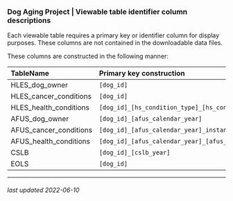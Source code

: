 ### Dog Aging Project | Viewable table identifier column descriptions

Each viewable table requires a primary key or identifier column for display purposes.
These columns are not contained in the downloadable data files.

These columns are constructed in the following manner:

| TableName      | Primary key construction |
| :--- | :----------- |
| HLES_dog_owner      | `[dog_id]`       |
| HLES_cancer_conditions   | `[dog_id]`        |
| HLES_health_conditions   | `[dog_id]_[hs_condition_type]_[hs_condition]_instance`     |
| AFUS_dog_owner   | `[dog_id]_[afus_calendar_year]`   |
| AFUS_cancer_conditions   | `[dog_id]_[afus_calendar_year]_instance`       |
| AFUS_health_conditions | `[dog_id]_[afus_calendar_year]_[afus_hs_new_condition_type]_[afus_hs_new_condition]_instance`       |
| CSLB   | `[dog_id]_[cslb_year]` |
| EOLS  | `[dog_id]`    |

*** 

###### *last updated 2022-06-10*